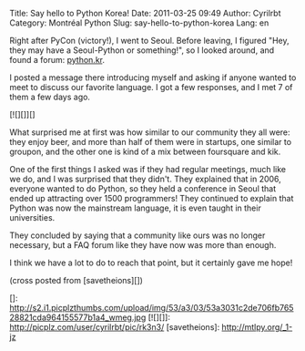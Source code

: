 Title: Say hello to Python Korea!
Date: 2011-03-25 09:49
Author: Cyrilrbt
Category: Montréal Python
Slug: say-hello-to-python-korea
Lang: en

<!--:en-->

Right after PyCon (victory!), I went to Seoul. Before leaving, I figured
"Hey, they may have a Seoul-Python or something!", so I looked around,
and found a forum: [python.kr][].

I posted a message there introducing myself and asking if anyone wanted
to meet to discuss our favorite language. I got a few responses, and I
met 7 of them a few days ago.

[![][]][]

What surprised me at first was how similar to our community they all
were: they enjoy beer, and more than half of them were in startups, one
similar to groupon, and the other one is kind of a mix between
foursquare and kik.

One of the first things I asked was if they had regular meetings, much
like we do, and I was surprised that they didn't. They explained that in
2006, everyone wanted to do Python, so they held a conference in Seoul
that ended up attracting over 1500 programmers! They continued to
explain that Python was now the mainstream language, it is even taught
in their universities.

They concluded by saying that a community like ours was no longer
necessary, but a FAQ forum like they have now was more than enough.

I think we have a lot to do to reach that point, but it certainly gave
me hope!

(cross posted from [savetheions][])

<!--:-->

</p>

  [python.kr]: http://python.kr/
  []: http://s2.i1.picplzthumbs.com/upload/img/53/a3/03/53a3031c2de706fb76528821cda964155577b1a4_wmeg.jpg
  [![][]]: http://picplz.com/user/cyrilrbt/pic/rk3n3/
  [savetheions]: http://mtlpy.org/_1-jz
